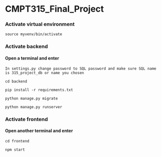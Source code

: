 # CMPT315_Final_Project


### Activate virtual environment
`source myvenv/bin/activate`


### Activate backend
#### Open a terminal and enter
`In settings.py change password to SQL password and make sure SQL name is 315_project_db or name you chosen`

`cd backend`

`pip install -r requirements.txt`

`python manage.py migrate`

`python manage.py runserver`  


### Activate frontend
#### Open another terminal and enter
`cd frontend`  

`npm start`  



